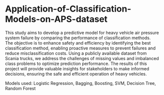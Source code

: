 # Application-of-Classification-Models-on-APS-dataset

This study aims to develop a predictive model for heavy vehicle air pressure system failure by comparing the performance of classification methods. The objective is to enhance safety and efficiency by identifying the best classification method, enabling proactive measures to prevent failures and reduce misclassification costs. Using a publicly available dataset from Scania trucks, we address the challenges of missing values and imbalanced class problems to optimize prediction performance. The results of this project will provide valuable insights for stakeholders to make informed decisions, ensuring the safe and efficient operation of heavy vehicles.

Models used:
Logistic Regression,
Bagging,
Boosting,
SVM,
Decision Tree,
Random Forest
